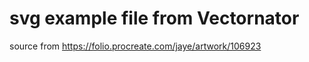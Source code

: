 # 

# svg example file from Vectornator

source from https://folio.procreate.com/jaye/artwork/106923

